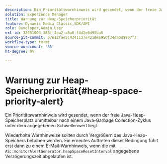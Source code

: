 ```yaml
---
description: Ein Prioritätswarnhinweis wird gesendet, wenn der freie Java-Heap-Speicherplatz unmittelbar nach einem Java-Garbage Collection-Zyklus unter dem angegebenen Schwellenwert liegt.
solution: Experience Manager
title: Warnung zur Heap-Speicherpriorität
feature: Dynamic Media Classic,SDK/API
role: Developer,Admin,User
exl-id: 32951003-386f-4ea2-a5a0-f4d2e6d95ba5
source-git-commit: 67e12fae514341137e4218ea950f34da0d9997f3
workflow-type: tm+mt
source-wordcount: '85'
ht-degree: 0%

---
```


# Warnung zur Heap-Speicherpriorität{#heap-space-priority-alert}

Ein Prioritätswarnhinweis wird gesendet, wenn der freie Java-Heap-Speicherplatz unmittelbar nach einem Java-Garbage Collection-Zyklus unter dem angegebenen Schwellenwert liegt.

Wiederholte Warnhinweise sollten durch Vergrößern des Java-Heap-Speichers behoben werden. Ein erneutes Auftreten dieser Bedingung führt erst dann zu einem E-Mail-Warnhinweis, wenn die mit `AS::monitorAlertGenerator.heapSpaceResetInterval` angegebene Verzögerungszeit abgelaufen ist.

